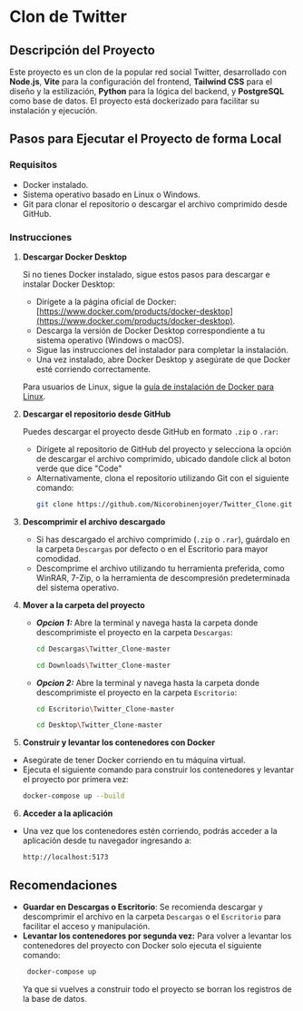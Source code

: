 # Clon de Twitter

## Descripción del Proyecto

Este proyecto es un clon de la popular red social Twitter, desarrollado con **Node.js**, **Vite** para la configuración del frontend, **Tailwind CSS** para el diseño y la estilización, **Python** para la lógica del backend, y **PostgreSQL** como base de datos. El proyecto está dockerizado para facilitar su instalación y ejecución.

## Pasos para Ejecutar el Proyecto de forma Local

### Requisitos

- Docker instalado.
- Sistema operativo basado en Linux o Windows.
- Git para clonar el repositorio o descargar el archivo comprimido desde GitHub.

### Instrucciones

1. **Descargar Docker Desktop**

   Si no tienes Docker instalado, sigue estos pasos para descargar e instalar Docker Desktop:

   - Dirígete a la página oficial de Docker: [https://www.docker.com/products/docker-desktop](https://www.docker.com/products/docker-desktop).
   - Descarga la versión de Docker Desktop correspondiente a tu sistema operativo (Windows o macOS).
   - Sigue las instrucciones del instalador para completar la instalación.
   - Una vez instalado, abre Docker Desktop y asegúrate de que Docker esté corriendo correctamente.

   Para usuarios de Linux, sigue la [guía de instalación de Docker para Linux](https://docs.docker.com/engine/install/).

2. **Descargar el repositorio desde GitHub**

   Puedes descargar el proyecto desde GitHub en formato `.zip` o `.rar`:

   - Dirígete al repositorio de GitHub del proyecto y selecciona la opción de descargar el archivo comprimido, ubicado dandole click al boton verde que dice "Code"
   - Alternativamente, clona el repositorio utilizando Git con el siguiente comando:
     ```bash
     git clone https://github.com/Nicorobinenjoyer/Twitter_Clone.git
     ```

3. **Descomprimir el archivo descargado**

   - Si has descargado el archivo comprimido (`.zip` o `.rar`), guárdalo en la carpeta `Descargas` por defecto o en el Escritorio para mayor comodidad.
   - Descomprime el archivo utilizando tu herramienta preferida, como WinRAR, 7-Zip, o la herramienta de descompresión predeterminada del sistema operativo.

4. **Mover a la carpeta del proyecto**

   - **_Opcion 1:_** Abre la terminal y navega hasta la carpeta donde descomprimiste el proyecto en la carpeta `Descargas`:

     ```bash
     cd Descargas\Twitter_Clone-master
     ```

     ```bash
     cd Downloads\Twitter_Clone-master
     ```

   - **_Opcion 2:_** Abre la terminal y navega hasta la carpeta donde descomprimiste el proyecto en la carpeta `Escritorio`:

     ```bash
     cd Escritorio\Twitter_Clone-master
     ```

     ```bash
     cd Desktop\Twitter_Clone-master
     ```

5. **Construir y levantar los contenedores con Docker**

- Asegúrate de tener Docker corriendo en tu máquina virtual.
- Ejecuta el siguiente comando para construir los contenedores y levantar el proyecto por primera vez:
  ```bash
  docker-compose up --build
  ```

6. **Acceder a la aplicación**

- Una vez que los contenedores estén corriendo, podrás acceder a la aplicación desde tu navegador ingresando a:
  ```
  http://localhost:5173
  ```

## Recomendaciones

- **Guardar en Descargas o Escritorio**: Se recomienda descargar y descomprimir el archivo en la carpeta `Descargas` o el `Escritorio` para facilitar el acceso y manipulación.
- **Levantar los contenedores por segunda vez:** Para volver a levantar los contenedores del proyecto con Docker solo ejecuta el siguiente comando:
  ```bash
   docker-compose up
  ```
  Ya que si vuelves a construir todo el proyecto se borran los registros de la base de datos.
